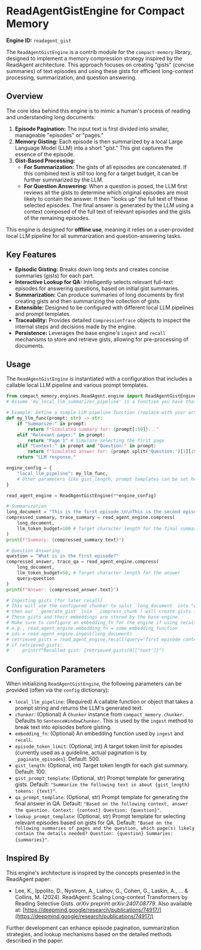 # ReadAgentGistEngine for Compact Memory

**Engine ID:** `readagent_gist`

The `ReadAgentGistEngine` is a contrib module for the `compact-memory` library, designed to implement a memory compression strategy inspired by the ReadAgent architecture. This approach focuses on creating "gists" (concise summaries) of text episodes and using these gists for efficient long-context processing, summarization, and question answering.

## Overview

The core idea behind this engine is to mimic a human's process of reading and understanding long documents:
1.  **Episode Pagination:** The input text is first divided into smaller, manageable "episodes" or "pages."
2.  **Memory Gisting:** Each episode is then summarized by a local Large Language Model (LLM) into a short "gist." This gist captures the essence of the episode.
3.  **Gist-Based Processing:**
    *   **For Summarization:** The gists of all episodes are concatenated. If this combined text is still too long for a target budget, it can be further summarized by the LLM.
    *   **For Question Answering:** When a question is posed, the LLM first reviews all the gists to determine which original episodes are most likely to contain the answer. It then "looks up" the full text of these selected episodes. The final answer is generated by the LLM using a context composed of the full text of relevant episodes and the gists of the remaining episodes.

This engine is designed for **offline use**, meaning it relies on a user-provided local LLM pipeline for all summarization and question-answering tasks.

## Key Features

*   **Episodic Gisting:** Breaks down long texts and creates concise summaries (gists) for each part.
*   **Interactive Lookup for QA:** Intelligently selects relevant full-text episodes for answering questions, based on initial gist summaries.
*   **Summarization:** Can produce summaries of long documents by first creating gists and then summarizing the collection of gists.
*   **Extensible:** Designed to be configured with different local LLM pipelines and prompt templates.
*   **Traceability:** Provides detailed `CompressionTrace` objects to inspect the internal steps and decisions made by the engine.
*   **Persistence:** Leverages the base engine's `ingest` and `recall` mechanisms to store and retrieve gists, allowing for pre-processing of documents.

## Usage

The `ReadAgentGistEngine` is instantiated with a configuration that includes a callable local LLM pipeline and various prompt templates.

```python
from compact_memory.engines.ReadAgent.engine import ReadAgentGistEngine
# Assume 'my_local_llm_summarizer_pipeline' is a function you have that takes a prompt and returns text.

# Example: Define a simple LLM pipeline function (replace with your actual LLM call)
def my_llm_func(prompt: str) -> str:
    if "Summarize:" in prompt:
        return f"Simulated summary for: {prompt[:50]}..."
    elif "Relevant pages:" in prompt:
        return "Page 1" # Simulate selecting the first page
    elif "Context:" in prompt and "Question:" in prompt:
        return f"Simulated answer for: {prompt.split('Question:')[1][:50]}..."
    return "LLM response."

engine_config = {
    "local_llm_pipeline": my_llm_func,
    # Other parameters like gist_length, prompt templates can be set here
}

read_agent_engine = ReadAgentGistEngine(**engine_config)

# Summarization
long_document = "This is the first episode.\n\nThis is the second episode, much longer.\n\nAnd a third."
compressed_summary, trace_summary = read_agent_engine.compress(
    long_document,
    llm_token_budget=100 # Target character length for the final summary
)
print(f"Summary: {compressed_summary.text}")

# Question Answering
question = "What is in the first episode?"
compressed_answer, trace_qa = read_agent_engine.compress(
    long_document,
    llm_token_budget=50, # Target character length for the answer
    query=question
)
print(f"Answer: {compressed_answer.text}")

# Ingesting gists (for later recall)
# This will use the configured chunker to split `long_document` into "episodes",
# then our `_generate_gist` (via `_compress_chunk`) will create gists for each.
# These gists and their embeddings are stored by the base engine.
# Make sure to configure an embedding_fn for the engine if using recall.
# e.g., read_agent_engine.embedding_fn = some_embedding_function
# ids = read_agent_engine.ingest(long_document)
# retrieved_gists = read_agent_engine.recall(query="first episode content", top_k=1)
# if retrieved_gists:
#     print(f"Recalled gist: {retrieved_gists[0]['text']}")

```

## Configuration Parameters

When initializing `ReadAgentGistEngine`, the following parameters can be provided (often via the `config` dictionary):

*   `local_llm_pipeline`: (Required) A callable function or object that takes a prompt string and returns the LLM's generated text.
*   `chunker`: (Optional) A `Chunker` instance from `compact_memory.chunker`. Defaults to `SentenceWindowChunker`. This is used by the `ingest` method to break text into episodes before gisting.
*   `embedding_fn`: (Optional) An embedding function used by `ingest` and `recall`.
*   `episode_token_limit`: (Optional, int) A target token limit for episodes (currently used as a guideline, actual pagination is by `_paginate_episodes`). Default: 500.
*   `gist_length`: (Optional, int) Target token length for each gist summary. Default: 100.
*   `gist_prompt_template`: (Optional, str) Prompt template for generating gists. Default: `"Summarize the following text in about {gist_length} tokens: {text}"`.
*   `qa_prompt_template`: (Optional, str) Prompt template for generating the final answer in QA. Default: `"Based on the following context, answer the question. Context: {context} Question: {question}"`.
*   `lookup_prompt_template`: (Optional, str) Prompt template for selecting relevant episodes based on gists for QA. Default: `"Based on the following summaries of pages and the question, which page(s) likely contain the details needed? Question: {question} Summaries: {summaries}"`.

## Inspired By

This engine's architecture is inspired by the concepts presented in the ReadAgent paper:
*   Lee, K., Ippolito, D., Nystrom, A., Liahov, G., Cohen, G., Laskin, A., ... & Collins, M. (2024). ReadAgent: Scaling Long-context Transformers by Reading Selective Gists. *arXiv preprint arXiv:2407.08779*. Also available at: [https://deepmind.google/research/publications/74917/](https://deepmind.google/research/publications/74917/)

Further development can enhance episode pagination, summarization strategies, and lookup mechanisms based on the detailed methods described in the paper.
